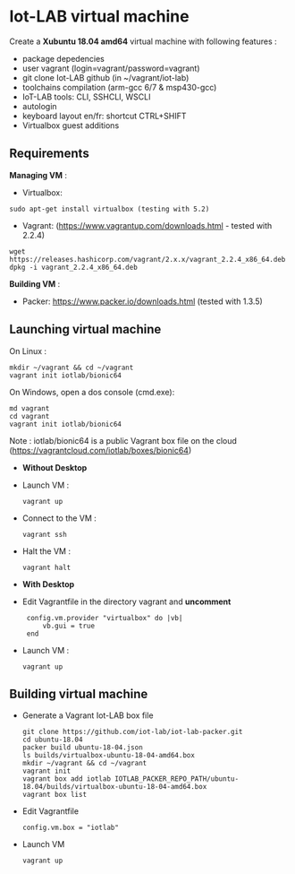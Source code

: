 Iot-LAB virtual machine 
=======================

Create a **Xubuntu 18.04 amd64** virtual machine with following features :
  * package depedencies
  * user vagrant (login=vagrant/password=vagrant)
  * git clone Iot-LAB github (in ~/vagrant/iot-lab) 
  * toolchains compilation (arm-gcc 6/7 & msp430-gcc)
  * IoT-LAB tools: CLI, SSHCLI, WSCLI
  * autologin
  * keyboard layout en/fr: shortcut CTRL+SHIFT
  * Virtualbox guest additions

Requirements
------------

**Managing VM** : 

  * Virtualbox: 

```
sudo apt-get install virtualbox (testing with 5.2)
```

  * Vagrant: (https://www.vagrantup.com/downloads.html - tested with 2.2.4)
  
``` 
wget https://releases.hashicorp.com/vagrant/2.x.x/vagrant_2.2.4_x86_64.deb
dpkg -i vagrant_2.2.4_x86_64.deb
```

**Building VM** :

  * Packer: https://www.packer.io/downloads.html (tested with 1.3.5)


Launching virtual machine
-------------------------

On Linux :
```
mkdir ~/vagrant && cd ~/vagrant
vagrant init iotlab/bionic64
```

On Windows, open a dos console (cmd.exe):
```
md vagrant 
cd vagrant
vagrant init iotlab/bionic64
```

Note : iotlab/bionic64 is a public Vagrant box file on the cloud (https://vagrantcloud.com/iotlab/boxes/bionic64)

* **Without Desktop**
 - Launch VM :
 
   ```
   vagrant up
   ```
 - Connect to the VM :
 
   ```
   vagrant ssh
   ```
 - Halt the VM :
 
   ```
   vagrant halt
   ```
* **With Desktop**
 - Edit Vagrantfile in the directory vagrant and **uncomment**
   ```
    config.vm.provider "virtualbox" do |vb|
        vb.gui = true
    end
   ```
   
 - Launch VM :
 
   ```
   vagrant up
   ```

Building virtual machine
------------------------

- Generate a Vagrant Iot-LAB box file

   ```
   git clone https://github.com/iot-lab/iot-lab-packer.git
   cd ubuntu-18.04
   packer build ubuntu-18-04.json
   ls builds/virtualbox-ubuntu-18-04-amd64.box
   mkdir ~/vagrant && cd ~/vagrant
   vagrant init
   vagrant box add iotlab IOTLAB_PACKER_REPO_PATH/ubuntu-18.04/builds/virtualbox-ubuntu-18-04-amd64.box
   vagrant box list
   ```
- Edit Vagrantfile 

  ```
  config.vm.box = "iotlab"
  ```
- Launch VM 

  ```
  vagrant up
  ```

